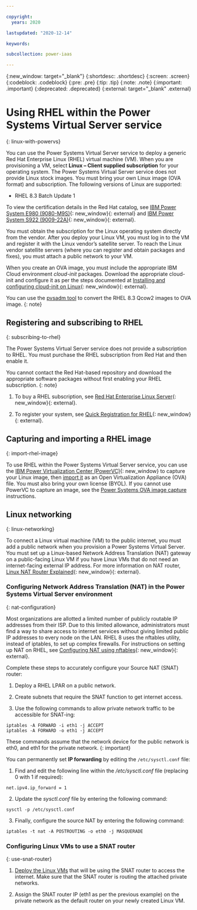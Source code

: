 ```yaml
---

copyright:
  years: 2020

lastupdated: "2020-12-14"

keywords: 

subcollection: power-iaas

---
```


{:new_window: target="_blank"}
{:shortdesc: .shortdesc}
{:screen: .screen}
{:codeblock: .codeblock}
{:pre: .pre}
{:tip: .tip}
{:note: .note}
{:important: .important}
{:deprecated: .deprecated}
{:external: target="_blank" .external}

# Using RHEL within the Power Systems Virtual Server service
{: linux-with-powervs}

You can use the Power Systems Virtual Server service to deploy a generic Red Hat Enterprise Linux (RHEL) virtual machine (VM). When you are provisioning a VM, select **Linux – Client supplied subscription** for your operating system. The Power Systems Virtual Server service does not provide Linux stock images. You must bring your own Linux image (OVA format) and subscription. The following versions of Linux are supported:
<!--
- RHEL 8.1
- RHEL 8.2
- RHEL 8.3
- RHEL 8.3 Batch Update 1

These RHEL versions include the latest cloud-init version (March 2021, or later versions). To view the certification details in the Red Hat catalog, see [IBM Power System E980 (9080-M9S)](https://catalog.redhat.com/cloud/instance-types/detail/5636281){: new_window}{: external} and [IBM Power System S922 (9009-22A)](https://catalog.redhat.com/cloud/instance-types/detail/5636201){: new_window}{: external}. -->

- RHEL 8.3 Batch Update 1

To view the certification details in the Red Hat catalog, see [IBM Power System E980 (9080-M9S)](https://catalog.redhat.com/cloud/instance-types/detail/5636281){: new_window}{: external} and [IBM Power System S922 (9009-22A)](https://catalog.redhat.com/cloud/instance-types/detail/5636201){: new_window}{: external}.

You must obtain the subscription for the Linux operating system directly from the vendor. After you deploy your Linux VM, you must log in to the VM and register it with the Linux vendor’s satellite server. To reach the Linux vendor satellite servers (where you can register and obtain packages and fixes), you must attach a public network to your VM.

When you create an OVA image, you must include the appropriate IBM Cloud environment *cloud-init* packages. Download the appropriate cloud-init and configure it as per the steps documented at [Installing and configuring cloud-init on Linux](https://www.ibm.com/support/knowledgecenter/en/SSXK2N_1.4.4/com.ibm.powervc.standard.help.doc/powervc_install_cloudinit_hmc.html){: new_window}{: external}.

You can use the [pvsadm tool](https://github.com/ppc64le-cloud/pvsadm) to convert the RHEL 8.3 Qcow2 images to OVA image.
{: note}

## Registering and subscribing to RHEL
{: subscribing-to-rhel}

The Power Systems Virtual Server service does not provide a subscription to RHEL. You must purchase the RHEL subscription from Red Hat and then enable it.

You cannot contact the Red Hat-based repository and download the appropriate software packages without first enabling your RHEL subscription.
{: note}

1. To buy a RHEL subscription, see [Red Hat Enterprise Linux Server](https://www.redhat.com/en/store/red-hat-enterprise-linux-server){: new_window}{: external}.

2. To register your system, see [Quick Registration for RHEL](https://access.redhat.com/documentation/en-us/red_hat_subscription_management/1/html/quick_registration_for_rhel/index){: new_window}{: external}.

## Capturing and importing a RHEL image
{: import-rhel-image}

To use RHEL within the Power Systems Virtual Server service, you can use the [IBM Power Virtualization Center (PowerVC)](https://www.ibm.com/support/knowledgecenter/en/SSXK2N_1.4.4/com.ibm.powervc.standard.help.doc/powervc_images_hmc.html){: new_window} to capture your Linux image, then [import it](/docs/power-iaas?topic=power-iaas-deploy-custom-image) as an Open Virtualization Appliance (OVA) file. You must also bring your own license (BYOL). If you cannot use PowerVC to capture an image, see the [Power Systems OVA image capture](/docs/power-iaas?topic=power-iaas-linux-deployment#vios-capture) instructions.

## Linux networking
{: linux-networking}

To connect a Linux virtual machine (VM) to the public internet, you must add a public network when you provision a Power Systems Virtual Server. You must set up a Linux-based Network Address Translation (NAT) gateway on a public-facing Linux VM if you have Linux VMs that do not need an internet-facing external IP address. For more information on NAT router, [Linux NAT Router Explained](https://www.slashroot.in/linux-nat-network-address-translation-router-explained){: new_window}{: external}.

### Configuring Network Address Translation (NAT) in the Power Systems Virtual Server environment
{: nat-configuration}

Most organizations are allotted a limited number of publicly routable IP addresses from their ISP. Due to this limited allowance, administrators must find a way to share access to internet services without giving limited public IP addresses to every node on the LAN. RHEL 8 uses the nftables utility, instead of iptables, to set up complex firewalls. For instructions on setting up NAT on RHEL, see [Configuring NAT using nftables](https://access.redhat.com/documentation/en-us/red_hat_enterprise_linux/8/html/configuring_and_managing_networking/getting-started-with-nftables_configuring-and-managing-networking#configuring-nat-using-nftables_getting-started-with-nftables){: new_window}{: external}.

Complete these steps to accurately configure your Source NAT (SNAT) router:

1. Deploy a RHEL LPAR on a public network.

2. Create subnets that require the SNAT function to get internet access.

3. Use the following commands to allow private network traffic to be accessible for SNAT-ing:

  ```
  iptables -A FORWARD -i eth1 -j ACCEPT
  iptables -A FORWARD -o eth1 -j ACCEPT
  ```

  These commands assume that the network device for the public network is eth0, and eth1 for the private network.
  {: important}

You can permanently set **IP forwarding** by editing the `/etc/sysctl.conf` file:

1. Find and edit the following line within the */etc/sysctl.conf* file (replacing 0 with 1 if required):

  ```
  net.ipv4.ip_forward = 1
  ```

2. Update the *sysctl.conf* file by entering the following command:

  ```
  sysctl -p /etc/sysctl.conf
  ```

3. Finally, configure the source NAT by entering the following command:

  ```
  iptables -t nat -A POSTROUTING -o eth0 -j MASQUERADE
  ```

### Configuring Linux VMs to use a SNAT router
{: use-snat-router}

1. [Deploy the Linux VMs](/docs/power-iaas?topic=power-iaas-linux-deployment) that will be using the SNAT router to access the internet. Make sure that the SNAT router is routing the attached private networks.

2. Assign the SNAT router IP (eth1 as per the previous example) on the private network as the default router on your newly created Linux VM.